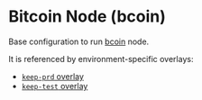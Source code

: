 # Bitcoin Node (bcoin)

Base configuration to run [bcoin](https://github.com/keep-network/bcoin) node.

It is referenced by environment-specific overlays:
- [`keep-prd` overlay](../../../keep-prd/bitcoin/bcoin/)
- [`keep-test` overlay](../../../keep-test/bitcoin/bcoin/)
